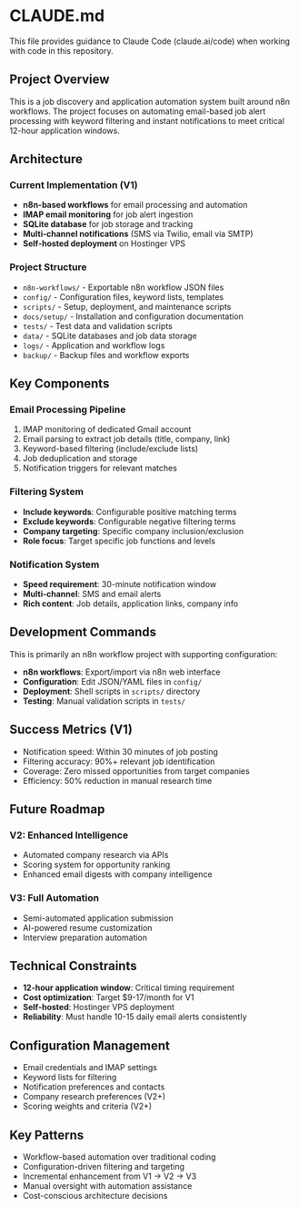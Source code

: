 # CLAUDE.md

This file provides guidance to Claude Code (claude.ai/code) when working with code in this repository.

## Project Overview

This is a job discovery and application automation system built around n8n workflows. The project focuses on automating email-based job alert processing with keyword filtering and instant notifications to meet critical 12-hour application windows.

## Architecture

### Current Implementation (V1)
- **n8n-based workflows** for email processing and automation
- **IMAP email monitoring** for job alert ingestion
- **SQLite database** for job storage and tracking
- **Multi-channel notifications** (SMS via Twilio, email via SMTP)
- **Self-hosted deployment** on Hostinger VPS

### Project Structure
- `n8n-workflows/` - Exportable n8n workflow JSON files
- `config/` - Configuration files, keyword lists, templates
- `scripts/` - Setup, deployment, and maintenance scripts
- `docs/setup/` - Installation and configuration documentation
- `tests/` - Test data and validation scripts
- `data/` - SQLite databases and job data storage
- `logs/` - Application and workflow logs
- `backup/` - Backup files and workflow exports

## Key Components

### Email Processing Pipeline
1. IMAP monitoring of dedicated Gmail account
2. Email parsing to extract job details (title, company, link)
3. Keyword-based filtering (include/exclude lists)
4. Job deduplication and storage
5. Notification triggers for relevant matches

### Filtering System
- **Include keywords**: Configurable positive matching terms
- **Exclude keywords**: Configurable negative filtering terms
- **Company targeting**: Specific company inclusion/exclusion
- **Role focus**: Target specific job functions and levels

### Notification System
- **Speed requirement**: 30-minute notification window
- **Multi-channel**: SMS and email alerts
- **Rich content**: Job details, application links, company info

## Development Commands

This is primarily an n8n workflow project with supporting configuration:

- **n8n workflows**: Export/import via n8n web interface
- **Configuration**: Edit JSON/YAML files in `config/`
- **Deployment**: Shell scripts in `scripts/` directory
- **Testing**: Manual validation scripts in `tests/`

## Success Metrics (V1)

- Notification speed: Within 30 minutes of job posting
- Filtering accuracy: 90%+ relevant job identification
- Coverage: Zero missed opportunities from target companies
- Efficiency: 50% reduction in manual research time

## Future Roadmap

### V2: Enhanced Intelligence
- Automated company research via APIs
- Scoring system for opportunity ranking
- Enhanced email digests with company intelligence

### V3: Full Automation
- Semi-automated application submission
- AI-powered resume customization
- Interview preparation automation

## Technical Constraints

- **12-hour application window**: Critical timing requirement
- **Cost optimization**: Target $9-17/month for V1
- **Self-hosted**: Hostinger VPS deployment
- **Reliability**: Must handle 10-15 daily email alerts consistently

## Configuration Management

- Email credentials and IMAP settings
- Keyword lists for filtering
- Notification preferences and contacts
- Company research preferences (V2+)
- Scoring weights and criteria (V2+)

## Key Patterns

- Workflow-based automation over traditional coding
- Configuration-driven filtering and targeting
- Incremental enhancement from V1 → V2 → V3
- Manual oversight with automation assistance
- Cost-conscious architecture decisions